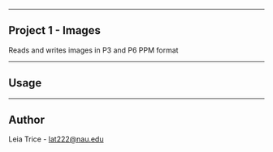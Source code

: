------------------------
Project 1 - Images
------------------------
Reads and writes images in P3 and P6 PPM format

-----------------------
Usage
-----------------------


-----------------------
Author
-----------------------
Leia Trice - lat222@nau.edu